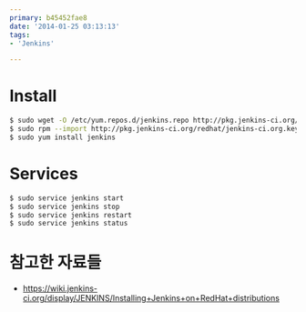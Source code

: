 ```yaml
---
primary: b45452fae8
date: '2014-01-25 03:13:13'
tags:
- 'Jenkins'

---
```


Install
==========================================
```sh
$ sudo wget -O /etc/yum.repos.d/jenkins.repo http://pkg.jenkins-ci.org/redhat/jenkins.repo
$ sudo rpm --import http://pkg.jenkins-ci.org/redhat/jenkins-ci.org.key
$ sudo yum install jenkins
```

Services
==========================================
```sh
$ sudo service jenkins start
$ sudo service jenkins stop
$ sudo service jenkins restart
$ sudo service jenkins status
```

참고한 자료들
==========================================
- <https://wiki.jenkins-ci.org/display/JENKINS/Installing+Jenkins+on+RedHat+distributions>